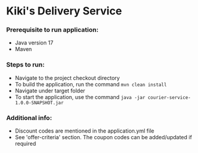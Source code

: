 # Kiki's Delivery Service

### Prerequisite to run application:
 - Java version 17
 - Maven

### Steps to run:
 - Navigate to the project checkout directory
 - To build the application, run the command ```mvn clean install```
 - Navigate under target folder
 - To start the application, use the command ```java -jar courier-service-1.0.0-SNAPSHOT.jar```

### Additional info:
 - Discount codes are mentioned in the application.yml file
 - See 'offer-criteria' section. The coupon codes can be added/updated if required